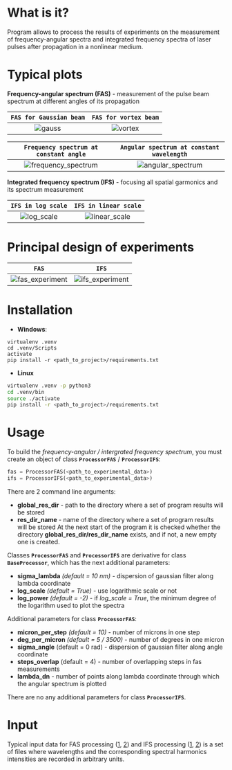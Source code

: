 # What is it?

Program allows to process the results of experiments on the measurement of frequency-angular spectra and integrated frequency spectra
of laser pulses after propagation in a nonlinear medium.

# Typical plots

**Frequency-angular spectrum (FAS)** - measurement of the pulse beam spectrum at different angles of its propagation

| `FAS for Gaussian beam` | `FAS for vortex beam` |
| :----------------------: | :---------------------: |
| ![gauss](https://github.com/VasilyevEvgeny/experimental_spectrum/blob/master/resources/spectra/fas_gauss.png) | ![vortex](https://github.com/VasilyevEvgeny/experimental_spectrum/blob/master/resources/spectra/fas_vortex.png) |

| `Frequency spectrum at constant angle` | `Angular spectrum at constant wavelength` |
| :----------------------: | :---------------------: |
| ![frequency_spectrum](https://github.com/VasilyevEvgeny/experimental_spectrum/blob/master/resources/spectra/frequency_spectrum.png) | ![angular_spectrum](https://github.com/VasilyevEvgeny/experimental_spectrum/blob/master/resources/spectra/angular_spectrum.png) |

**Integrated frequency spectrum (IFS)** - focusing all spatial garmonics and its spectrum measurement 

| `IFS in log scale` | `IFS in linear scale` |
| :----------------------: | :---------------------: |
| ![log_scale](https://github.com/VasilyevEvgeny/experimental_spectrum/blob/master/resources/spectra/ifs_log.png) | ![linear_scale](https://github.com/VasilyevEvgeny/experimental_spectrum/blob/master/resources/spectra/ifs_linear.png) |

# Principal design of experiments

| `FAS`  | `IFS`  |
| :------------------------------: | :------------------------------: |
| ![fas_experiment](https://github.com/VasilyevEvgeny/experimental_spectrum/blob/master/resources/experiment/fas_experiment.png) | ![ifs_experiment](https://github.com/VasilyevEvgeny/experimental_spectrum/blob/master/resources/experiment/ifs_experiment.png) |

# Installation

* **Windows**:
```pwsh
virtualenv .venv
cd .venv/Scripts
activate
pip install -r <path_to_project>/requirements.txt
```

* **Linux**
```bash
virtualenv .venv -p python3
cd .venv/bin
source ./activate
pip install -r <path_to_project>/requirements.txt
```

# Usage

To build the *frequency-angular / intergrated frequency spectrum*, you must create an object of class 
**``ProcessorFAS``** / **``ProcessorIFS``**:
```python
fas = ProcessorFAS(<path_to_experimental_data>)
ifs = ProcessorIFS(<path_to_experimental_data>)
```
There are 2 command line arguments:
* **global_res_dir** - path to the directory where a set of program results will be stored
* **res_dir_name** - name of the directory where a set of program results will be stored
At the next start of the program it is checked whether the directory **global_res_dir/res_dir_name** exists, and if not, 
a new empty one is created.

Classes **``ProcessorFAS``** and **``ProcessorIFS``** are derivative for class **``BaseProcessor``**, which has the next 
additional parameters:
* **sigma_lambda** *(default = 10 nm)* - dispersion of gaussian filter along lambda coordinate
* **log_scale** *(default = True)* - use logarithmic scale or not
* **log_power** *(default = -2)* - if *log_scale = True*, the minimum degree of the logarithm used to plot the spectra

Additional parameters for class **``ProcessorFAS``**:
* **micron_per_step** *(default = 10)* - number of microns in one step 
* **deg_per_micron** *(default = 5 / 3500)* - number of degrees in one micron 
* **sigma_angle** (default = 0 rad) - dispersion of gaussian filter along angle coordinate
* **steps_overlap** (default = 4) - number of overlapping steps in fas measurements
* **lambda_dn** - number of points along lambda coordinate through which the angular spectrum is plotted

There are no any additional parameters for class **``ProcessorIFS``**.

# Input

Typical input data for FAS processing ([1](https://github.com/VasilyevEvgeny/experimental_spectrum/tree/master/scripts/example_data/gauss_fas), [2](https://github.com/VasilyevEvgeny/experimental_spectrum/tree/master/scripts/example_data/vortex_fas))
and IFS processing ([1](https://github.com/VasilyevEvgeny/experimental_spectrum/tree/master/scripts/example_data/gauss_ifs), [2](https://github.com/VasilyevEvgeny/experimental_spectrum/tree/master/scripts/example_data/vortex_ifs)) is a set of files 
where wavelengths and the corresponding spectral harmonics intensities are recorded in arbitrary units.
